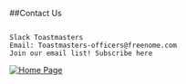 ##Contact Us

```

Slack Toastmasters
Email: Toastmasters-officers@freenome.com
Join our email list! Subscribe here

```
[![Home Page](https://user-images.githubusercontent.com/99045240/177634495-48f7fbbf-1aa5-4b50-a696-e13491780ad2.png)](https://loannhoa.github.io/toastmasters/)

